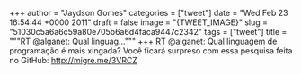 
+++
author = "Jaydson Gomes"
categories = ["tweet"]
date = "Wed Feb 23 16:54:44 +0000 2011"
draft = false
image = "{TWEET_IMAGE}"
slug = "51030c5a6a6c59a80e705b6a6d4faca9447c2342"
tags = ["tweet"]
title = """RT @alganet: Qual linguag..."""
+++
RT @alganet: Qual linguagem de programação é mais xingada? Você ficará surpreso com essa pesquisa feita no GitHub: http://migre.me/3VRCZ
